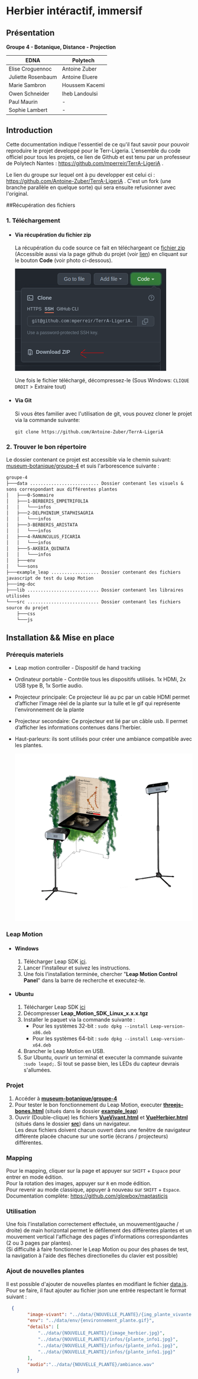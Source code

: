 # Herbier intéractif, immersif

## Présentation

**Groupe 4 - Botanique, Distance - Projection**

| **EDNA**           | **Polytech**   |
|--------------------|----------------|
| Elise Croguennoc   | Antoine Zuber  |
| Juliette Rosenbaum | Antoine Eluere |
| Marie Sambron      | Houssem Kacemi |
| Owen Schneider     | Iheb Landoulsi |
| Paul Maurin        | -              |
| Sophie Lambert     | -              |

## Introduction

Cette documentation indique l'essentiel de ce qu'il faut savoir pour pouvoir reproduire le projet developpé pour le
Terr-Ligeria. L'ensemble du code officiel pour tous les projets, ce lien de Github et est tenu par un professeur de
Polytech Nantes : https://github.com/mperreir/TerrA-LigeriA .

Le lien du groupe sur lequel ont à pu developper est celui ci : https://github.com/Antoine-Zuber/TerrA-LigeriA . C'est
un fork (une branche parallèle en quelque sorte) qui sera ensuite refusionner avec l'original.

##Récupération des fichiers
### 1. Téléchargement
 * ####  Via récupération du fichier zip
    La récupération du code source ce fait en téléchargeant ce [fichier zip](https://github.com/Antoine-Zuber/TerrA-LigeriA/archive/refs/heads/main.zip) (Accessible aussi via la page github du projet (voir [lien](https://github.com/Antoine-Zuber/TerrA-LigeriA)) en cliquant sur le bouton **Code** (voir photo ci-dessous).

    ![gitimg](.img-doc/bouton-code.png)
   
    Une fois le fichier téléchargé, décompressez-le (Sous Windows: `CLIQUE DROIT` > Extraire tout)

* #### Via Git
    Si vous êtes familier avec l'utilisation de git, vous pouvez cloner le projet via la commande suivante:

    ```git clone https://github.com/Antoine-Zuber/TerrA-LigeriA```

### 2. Trouver le bon répertoire
Le dossier contenant ce projet est accessible via le chemin suivant:  [museum-botanique/groupe-4](.) et suis l'arborescence suivante :
```
groupe-4
├───data .......................... Dossier contenant les visuels & sons correspondant aux différentes plantes
│   ├───0-Sommaire
│   ├───1-BERBERIS_EMPETRIFOLIA     
│   │   └───infos
│   ├───2-DELPHINIUM_STAPHISAGRIA
│   │   └───infos
│   ├───3-BERBERIS_ARISTATA
│   │   └───infos
│   ├───4-RANUNCULUS_FICARIA
│   │   └───infos
│   ├───5-AKEBIA_QUINATA
│   │   └───infos
│   ├───env
│   └───sons
├───example_leap .................. Dossier contenant des fichiers javascript de test du Leap Motion
├───img-doc
├───lib ........................... Dossier contenant les libraires utilisées                    
└───src ........................... Dossier contenant les fichiers source du projet
    ├───css
    └───js
```
## Installation && Mise en place
### Prérequis materiels
 * Leap motion controller - Dispositif de hand tracking
 * Ordinateur portable - Contrôle tous les dispositifs utilisés. 1x HDMi, 2x USB type B, 1x Sortie audio.
 * Projecteur principale: Ce projecteur  lié au pc par un cable HDMI permet d’afficher l’image réel de la plante sur la tulle et le gif qui représente l'environnement de la plante
 * Projecteur secondaire: Ce projecteur est lié par un câble usb. Il permet d’afficher les informations contenues  dans l’herbier.
 * Haut-parleurs: ils sont utilisés pour créer une ambiance compatible avec les plantes.

    ![installation](.img-doc/instalation%20herbier%20plantes.png)
### Leap Motion
* #### Windows
    1. Télécharger Leap SDK [ici](https://developer-archive.leapmotion.com/downloads/external/v4-1-hand-tracking/windows?version=4.1.0).
    2. Lancer l'installeur et suivez les instructions.
    3. Une fois l'installation terminée, chercher "**Leap Motion Control Panel**" dans la barre de recherche et executez-le.
* #### Ubuntu
  1. Télécharger Leap SDK [ici](https://www2.leapmotion.com/v2-developer-beta-linux)
  2. Décompresser **Leap_Motion_SDK_Linux_x.x.x.tgz**
  3. Installer le paquet via la commande suivante :
     * Pour les systèmes 32-bit : ```sudo dpkg --install Leap-version-x86.deb```
     * Pour les systèmes 64-bit : ```sudo dpkg --install Leap-version-x64.deb```
  4. Brancher le Leap Motion en USB.
  5. Sur Ubuntu, ouvrir un terminal et executer la commande suivante :```sudo leapd;```. Si tout se passe bien, les LEDs du capteur devrais s'allumées.
  
### Projet

1. Accéder à **[museum-botanique/groupe-4](.)** 
2. Pour tester le bon fonctionnement du Leap Motion, executer **[threejs-bones.html](example_leap/EX2-threejs-bones.html)** (situés dans le dossier **[example_leap](example_leap)**)
3. Ouvrir (Double-clique) les fichiers **[VueVivant.html](src/VueVivant.html)** et **[VueHerbier.html](src/VueHerbier.html)** (situés dans le dossier **[src](src)**) dans un navigateur.\
    Les deux fichiers doivent chacun ouvert dans une fenêtre de navigateur différente placée chacune sur une sortie (écrans / projecteurs) différentes.

### Mapping
Pour le mapping, cliquer sur la page et appuyer sur `SHIFT` + `Espace` pour entrer en mode édition.  
Pour la rotation des images, appuyer sur `R` en mode édition.  
Pour revenir au mode classique, appuyer à nouveau sur `SHIFT` + `Espace`.  
Documentation complète: https://github.com/glowbox/maptasticjs

### Utilisation
Une fois l'installation correctement effectuée, un mouvement(gauche / droite) de main horizontal permet le défilement des différentes plantes et un mouvement vertical
l'affichage des pages d'informations correspondantes (2 ou 3 pages par plantes).\
(Si difficulté à faire fonctionner le Leap Motion ou pour des phases de test, la navigation à l'aide des flèches
directionelles du clavier est possible)

### Ajout de nouvelles plantes
Il est possible d'ajouter de nouvelles plantes en modifiant le fichier [data.js](src/js/data.js).\
Pour se faire, il faut ajouter au fichier json une entrée respectant le format suivant :
```json
  {
        "image-vivant": "../data/{NOUVELLE_PLANTE}/{img_plante_vivante.jpg}",
        "env": "../data/env/{environnement_plante.gif}",
        "details": [
            "../data/{NOUVELLE_PLANTE}/{image_herbier.jpg}",
            "../data/{NOUVELLE_PLANTE}/infos/{plante_info1.jpg}",
            "../data/{NOUVELLE_PLANTE}/infos/{plante_info1.jpg}",
            "../data/{NOUVELLE_PLANTE}/infos/{plante_info1.jpg}"
        ],
        "audio":"../data/{NOUVELLE_PLANTE}/ambiance.wav"
    }
```